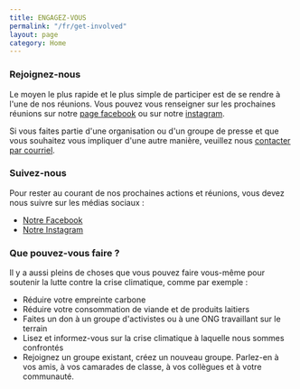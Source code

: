 ```yaml
---
title: ENGAGEZ-VOUS
permalink: "/fr/get-involved"
layout: page
category: Home
---
```


### Rejoignez-nous

Le moyen le plus rapide et le plus simple de participer est de se rendre à l'une de nos réunions. Vous pouvez vous renseigner sur les prochaines réunions sur notre [page facebook](https://www.facebook.com/youthforclimateluxembourg/) ou sur notre [instagram](https://www.instagram.com/youthforclimatelux).

Si vous faites partie d'une organisation ou d'un groupe de presse et que vous souhaitez vous impliquer d'une autre manière, veuillez nous [contacter par courriel](mailto:youthforclimateluxembourg@gmail.com).

### Suivez-nous

Pour rester au courant de nos prochaines actions et réunions, vous devez nous suivre sur les médias sociaux :

- [Notre Facebook](https://www.facebook.com/youthforclimateluxembourg/)
- [Notre Instagram](https://instagram.com/youthforclimatelux)

### Que pouvez-vous faire ?

Il y a aussi pleins de choses que vous pouvez faire vous-même pour soutenir la lutte contre la crise climatique, comme par exemple :

- Réduire votre empreinte carbone
- Réduire votre consommation de viande et de produits laitiers
- Faites un don à un groupe d'activistes ou à une ONG travaillant sur le terrain
- Lisez et informez-vous sur la crise climatique à laquelle nous sommes confrontés
- Rejoignez un groupe existant, créez un nouveau groupe. Parlez-en à vos amis, à vos camarades de classe, à vos collègues et à votre communauté.